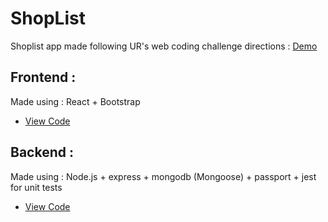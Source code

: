 # ShopList
Shoplist app made following UR's web coding challenge directions : [Demo](https://shopnearme.netlify.com/)

## Frontend : 

Made using : React + Bootstrap
- [View Code](https://github.com/Z3U2/web-coding-challenge-frontend)

## Backend : 

Made using : Node.js + express + mongodb (Mongoose) + passport + jest for unit tests
- [View Code](https://github.com/Z3U2/web-coding-challenge-backend)
